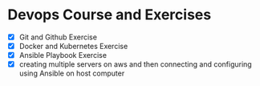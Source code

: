 # Devops Course and Exercises

- [X] Git and Github Exercise
- [X] Docker and Kubernetes Exercise
- [X] Ansible Playbook Exercise
- [X] creating multiple servers on aws and then connecting and configuring using Ansible on host computer
